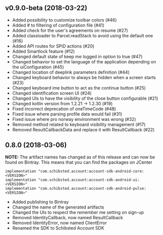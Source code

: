 ## v0.9.0-beta (2018-03-22)
- Added possibility to customize toolbar colors (#46)
- Added # to filtering of configuration file (#41)
- Added check for the user's agreements on resume (#27)
- Added classloader to Parcel.readStack to avoid using the default one (#16)
- Added API routes for SPiD actions (#20)
- Added Smartlock feature (#12)
- Changed default state of keep me logged in option to true (#47)
- Changed behavior to set the language of the application depending on the uiConfiguration (#45)
- Changed location of deeplink parameters definition (#44)
- Changed keyboard behavior to always be hidden when a screen starts (#23)
- Changed keyboard ime button to act as the continue button (#25)
- Changed identification screen UI (#24)
- Changed UIs to have the visibility of the close button configurable (#21)
- Changed kotlin version from 1.2.21 -> 1.2.30 (#19)
- Fixed incorrect deprecation of oneTimeCode (#48)
- Fixed issue where parsing profile data would fail (#31)
- Fixed issue where pro norway environment was wrong (#32)
- Removed method related to keyboard visibility management (#17)
- Removed ResultCallbackData and replace it with ResultCallback (#22)

## 0.8.0 (2018-03-06)
**NOTE:** The artifact names has changed as of this release and can now be found on Bintray. This means that you can find the packages on JCenter
```
implementation "com.schibsted.account:account-sdk-android-core:<VERSION>"
implementation "com.schibsted.account:account-sdk-android-ui:<VERSION>"
implementation "com.schibsted.account:account-sdk-android-pulse:<VERSION>"
```

- Added publishing to Bintray
- Changed the name of the generated artifacts
- Changed the UIs to respect the remember me setting on sign-up
- Removed IdentityCallback, now named ResultCallback
- Removed IdentityError, now named ClientError
- Renamed the SDK to Schibsted Account SDK
